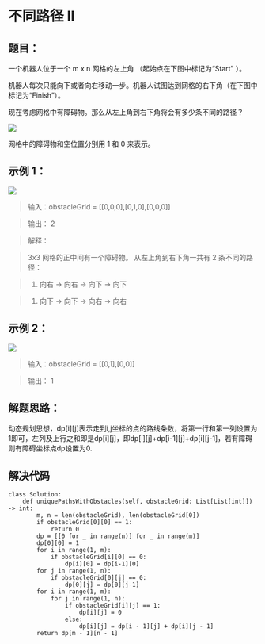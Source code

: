 # 不同路径 II #
## 题目： ##
一个机器人位于一个 m x n 网格的左上角 （起始点在下图中标记为“Start” ）。

机器人每次只能向下或者向右移动一步。机器人试图达到网格的右下角（在下图中标记为“Finish”）。

现在考虑网格中有障碍物。那么从左上角到右下角将会有多少条不同的路径？

![](https://assets.leetcode-cn.com/aliyun-lc-upload/uploads/2018/10/22/robot_maze.png)

网格中的障碍物和空位置分别用 1 和 0 来表示。


## 示例 1： ##

![](https://assets.leetcode.com/uploads/2020/11/04/robot1.jpg)
> 输入：obstacleGrid = [[0,0,0],[0,1,0],[0,0,0]]


> 输出： 2


> 解释：


> 3x3 网格的正中间有一个障碍物。
从左上角到右下角一共有 2 条不同的路径：




> 1. 向右 -> 向右 -> 向下 -> 向下




> 1. 向下 -> 向下 -> 向右 -> 向右




## 示例 2： ##
![](https://assets.leetcode.com/uploads/2020/11/04/robot2.jpg)
> 输入：obstacleGrid = [[0,1],[0,0]]


> 输出： 1

## 解题思路： ##
动态规划思想，dp[i][j]表示走到i,j坐标的点的路线条数，将第一行和第一列设置为1即可，左列及上行之和即是dp[i][j]，即dp[i][j]+dp[i-1][j]+dp[i][j-1]，若有障碍则有障碍坐标点dp设置为0.

## 解决代码 ##
    class Solution:
    	def uniquePathsWithObstacles(self, obstacleGrid: List[List[int]]) -> int:
        	m, n = len(obstacleGrid), len(obstacleGrid[0])
        	if obstacleGrid[0][0] == 1:
            	return 0
        	dp = [[0 for _ in range(n)] for _ in range(m)]
        	dp[0][0] = 1
        	for i in range(1, m):
            	if obstacleGrid[i][0] == 0:
            	    dp[i][0] = dp[i-1][0]
        	for j in range(1, n):
            	if obstacleGrid[0][j] == 0:
            	    dp[0][j] = dp[0][j-1]
        	for i in range(1, m):
            	for j in range(1, n):
            	    if obstacleGrid[i][j] == 1:
            	        dp[i][j] = 0
                	else:
                    	dp[i][j] = dp[i - 1][j] + dp[i][j - 1]
        	return dp[m - 1][n - 1]
